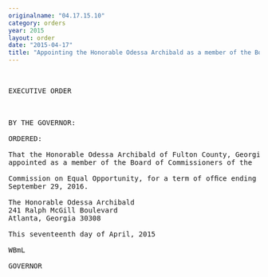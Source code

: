 ```yaml
---
originalname: "04.17.15.10"
category: orders
year: 2015
layout: order
date: "2015-04-17"
title: "Appointing the Honorable Odessa Archibald as a member of the Board of Commissioners of the Commission on Equal Opportunity"
---
```

<pre>
 

EXECUTIVE ORDER

 

BY THE GOVERNOR:

ORDERED:

That the Honorable Odessa Archibald of Fulton County, Georgia, is
appointed as a member of the Board of Commissioners of the

Commission on Equal Opportunity, for a term of ofﬁce ending
September 29, 2016.

The Honorable Odessa Archibald
241 Ralph McGill Boulevard
Atlanta, Georgia 30308

This seventeenth day of April, 2015

WBmL

GOVERNOR

</pre>

